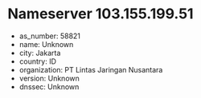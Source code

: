 # Nameserver 103.155.199.51

* as_number: 58821
* name: Unknown
* city: Jakarta
* country: ID
* organization: PT Lintas Jaringan Nusantara
* version: Unknown
* dnssec: Unknown
